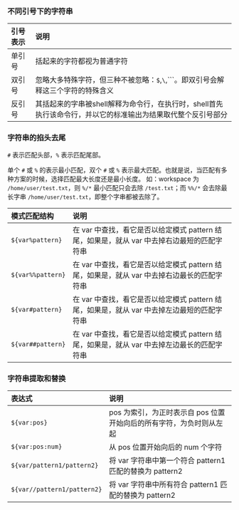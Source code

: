 

### 不同引号下的字符串

| 引号表示 | 说明 |
|:---------|:-----|
| 单引号   | 括起来的字符都视为普通字符 |
| 双引号   | 忽略大多特殊字符，但三种不被忽略：`$`,`\`,```。即双引号会解释这三个字符的特殊含义 |
| 反引号   | 其括起来的字串被shell解释为命令行，在执行时，shell首先执行该命令行，并以它的标准输出为结果取代整个反引号部分 |


### 字符串的掐头去尾

`#` 表示匹配头部，`%` 表示匹配尾部。

单个 `#` 或 `%` 的表示最小匹配，双个 `#` 或 `%` 表示最大匹配。也就是说，当匹配有多种方案的时候，选择匹配最大长度还是最小长度。
如：workspace 为 `/home/user/test.txt`，则 `%/*` 最小匹配只会去除 `/test.txt`；而 `%%/*` 会去除最长字串 `/home/user/test.txt`，即整个字串都被去除了。

| 模式匹配结构    | 说明 |
|:----------------|:-----|
| `${var%pattern}`  | 在 var 中查找，看它是否以给定模式 pattern 结尾，如果是，就从 var 中去掉右边最短的匹配字符串 |
| `${var%%pattern}` | 在 var 中查找，看它是否以给定模式 pattern 结尾，如果是，就从 var 中去掉右边最长的匹配字符串 |
| `${var#pattern}`  | 在 var 中查找，看它是否以给定模式 pattern 结尾，如果是，就从 var 中去掉左边最短的匹配字符串 |
| `${var##pattern}` | 在 var 中查找，看它是否以给定模式 pattern 结尾，如果是，就从 var 中去掉左边最长的匹配字符串 |


### 字符串提取和替换

| 表达式 | 说明 |
|:-------|:-----|
| `${var:pos}`                | pos 为索引，为正时表示自 pos 位置开始向后的所有字符，为负时则从左起 |
| `${var:pos:num}`            | 从 pos 位置开始向后的 num 个字符 |
| `${var/pattern1/pattern2}`  | 将 var 字符串中第一个符合 pattern1 匹配的替换为 pattern2 |
| `${var//pattern1/pattern2}` | 将 var 字符串中所有符合 pattern1 匹配的替换为 pattern2 |

